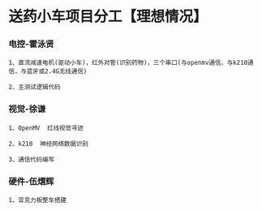 # 送药小车项目分工【理想情况】



### 电控-霍泳贤

```
1、直流减速电机(驱动小车)，红外对管(识别药物)，三个串口(与openmv通信，与k210通信，与蓝牙或2.4G无线通信)

2、主测试逻辑代码

```



### 视觉-徐谦

```
1、OpenMV  红线视觉寻迹

2、k210  神经网络数据识别

3、通信代码编写

```



### 硬件-伍熠辉

```
1、亚克力板整车搭建

```

